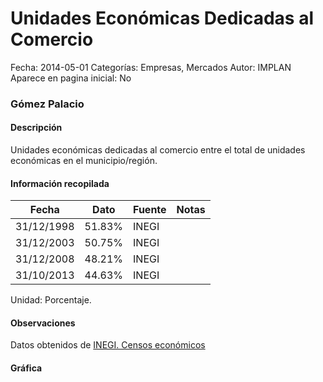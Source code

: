 Unidades Económicas Dedicadas al Comercio
=====

Fecha: 2014-05-01
Categorías: Empresas, Mercados
Autor: IMPLAN
Aparece en pagina inicial: No

### Gómez Palacio

#### Descripción

Unidades económicas dedicadas al comercio entre el total de unidades económicas en el municipio/región.

<!-- break -->

#### Información recopilada

<table class="table table-hover table-bordered matriz">
  <thead>
    <tr><th>Fecha</th><th>Dato</th><th>Fuente</th><th>Notas</th></tr>
  </thead>
  <tbody>
    <tr><td class="centrado">31/12/1998</td><td class="derecha">51.83%</td><td>INEGI</td><td></td></tr>
    <tr><td class="centrado">31/12/2003</td><td class="derecha">50.75%</td><td>INEGI</td><td></td></tr>
    <tr><td class="centrado">31/12/2008</td><td class="derecha">48.21%</td><td>INEGI</td><td></td></tr>
    <tr><td class="centrado">31/10/2013</td><td class="derecha">44.63%</td><td>INEGI</td><td></td></tr>
  </tbody>
</table>

Unidad: Porcentaje.

#### Observaciones

Datos obtenidos de [INEGI. Censos económicos](http://www3.inegi.org.mx/sistemas/saic/)

#### Gráfica

<div id="Morrisqczjdstm" class="grafica"></div>
  <script>
  new Morris.Line({
    element: 'Morrisqczjdstm',
    data: [
      { fecha: '1998-12-31', dato: 51.8300 },
      { fecha: '2003-12-31', dato: 50.7500 },
      { fecha: '2008-12-31', dato: 48.2100 },
      { fecha: '2013-10-31', dato: 44.6300 }
    ],
    xkey: 'fecha',
    ykeys: ['dato'],
    labels: ['Dato'],
    lineColors: ['#FF5B02'],
    xLabelFormat: function(d) {
      return d.getDate()+'/'+(d.getMonth()+1)+'/'+d.getFullYear();
    },
    dateFormat: function (ts) {
      var d = new Date(ts);
      return d.getDate() + '/' + (d.getMonth() + 1) + '/' + d.getFullYear();
    }
  });
  </script>
